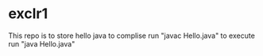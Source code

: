 # exclr1
This repo is to store hello java
to complise run "javac Hello.java"
to execute run "java Hello.java"
